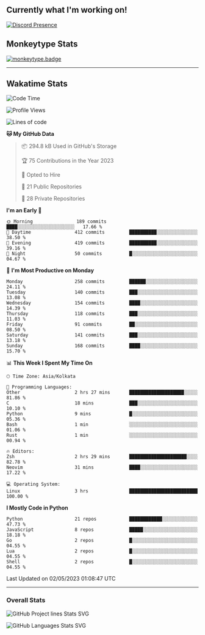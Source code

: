 ## Currently what I'm working on!
[![Discord Presence](https://lanyard.cnrad.dev/api/534981034400284712)](https://discord.com/users/534981034400284712)

## Monkeytype Stats
[![monkeytype.badge]][monkeytype]

---

## Wakatime Stats
<!--START_SECTION:waka-->
![Code Time](http://img.shields.io/badge/Code%20Time-630%20hrs%2050%20mins-blue)

![Profile Views](http://img.shields.io/badge/Profile%20Views-0-blue)

![Lines of code](https://img.shields.io/badge/From%20Hello%20World%20I%27ve%20Written-3.4%20million%20lines%20of%20code-blue)

**🐱 My GitHub Data** 

> 📦 294.8 kB Used in GitHub's Storage 
 > 
> 🏆 75 Contributions in the Year 2023
 > 
> 💼 Opted to Hire
 > 
> 📜 21 Public Repositories 
 > 
> 🔑 28 Private Repositories 
 > 
**I'm an Early 🐤** 

```text
🌞 Morning                189 commits         ████░░░░░░░░░░░░░░░░░░░░░   17.66 % 
🌆 Daytime                412 commits         ██████████░░░░░░░░░░░░░░░   38.50 % 
🌃 Evening                419 commits         ██████████░░░░░░░░░░░░░░░   39.16 % 
🌙 Night                  50 commits          █░░░░░░░░░░░░░░░░░░░░░░░░   04.67 % 
```
📅 **I'm Most Productive on Monday** 

```text
Monday                   258 commits         ██████░░░░░░░░░░░░░░░░░░░   24.11 % 
Tuesday                  140 commits         ███░░░░░░░░░░░░░░░░░░░░░░   13.08 % 
Wednesday                154 commits         ████░░░░░░░░░░░░░░░░░░░░░   14.39 % 
Thursday                 118 commits         ███░░░░░░░░░░░░░░░░░░░░░░   11.03 % 
Friday                   91 commits          ██░░░░░░░░░░░░░░░░░░░░░░░   08.50 % 
Saturday                 141 commits         ███░░░░░░░░░░░░░░░░░░░░░░   13.18 % 
Sunday                   168 commits         ████░░░░░░░░░░░░░░░░░░░░░   15.70 % 
```


📊 **This Week I Spent My Time On** 

```text
🕑︎ Time Zone: Asia/Kolkata

💬 Programming Languages: 
Other                    2 hrs 27 mins       ████████████████████░░░░░   81.86 % 
C                        18 mins             ███░░░░░░░░░░░░░░░░░░░░░░   10.10 % 
Python                   9 mins              █░░░░░░░░░░░░░░░░░░░░░░░░   05.36 % 
Bash                     1 min               ░░░░░░░░░░░░░░░░░░░░░░░░░   01.06 % 
Rust                     1 min               ░░░░░░░░░░░░░░░░░░░░░░░░░   00.94 % 

🔥 Editors: 
Zsh                      2 hrs 29 mins       █████████████████████░░░░   82.78 % 
Neovim                   31 mins             ████░░░░░░░░░░░░░░░░░░░░░   17.22 % 

💻 Operating System: 
Linux                    3 hrs               █████████████████████████   100.00 % 
```

**I Mostly Code in Python** 

```text
Python                   21 repos            ████████████░░░░░░░░░░░░░   47.73 % 
JavaScript               8 repos             █████░░░░░░░░░░░░░░░░░░░░   18.18 % 
Go                       2 repos             █░░░░░░░░░░░░░░░░░░░░░░░░   04.55 % 
Lua                      2 repos             █░░░░░░░░░░░░░░░░░░░░░░░░   04.55 % 
Shell                    2 repos             █░░░░░░░░░░░░░░░░░░░░░░░░   04.55 % 
```




 Last Updated on 02/05/2023 01:08:47 UTC
<!--END_SECTION:waka-->
---

### Overall Stats


![GitHub Project lines Stats SVG](https://api.githubtrends.io/user/svg/Dhanus3133/repos?time_range=one_year&include_private=True&loc_metric=changed&group=private&theme=dark)

![GitHub Languages Stats SVG](https://api.githubtrends.io/user/svg/Dhanus3133/langs?time_range=one_year&include_private=True&loc_metric=changed&compact=True&theme=dark)


[monkeytype.badge]: https://img.shields.io/endpoint?style=for-the-badge&url=https%3A%2F%2Fmonkeytype-badge-vhd5lan7mmhz.runkit.sh%3Fmessage%3D126wpm%26label%3Dmonkeytype%26logoVariant%3Done
[monkeytype]: https://monkeytype.com/profile/dhanus
